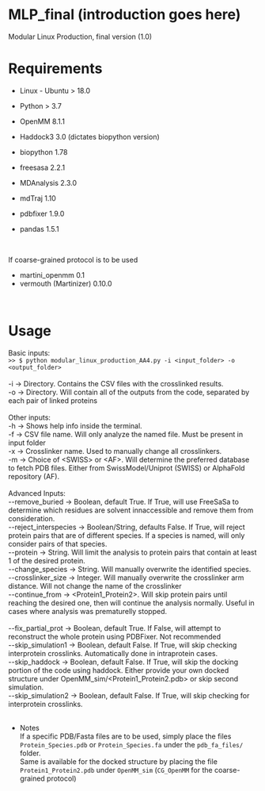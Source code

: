 # MLP_final (introduction goes here)
Modular Linux Production, final version (1.0)
<br/>

# Requirements
* Linux - Ubuntu > 18.0<br/>

* Python > 3.7<br/>
* OpenMM 8.1.1<br/>
* Haddock3 3.0 (dictates biopython version)<br/>
* biopython 1.78<br/>
* freesasa 2.2.1<br/>
* MDAnalysis 2.3.0<br/>
* mdTraj 1.10<br/>
* pdbfixer 1.9.0<br/>
* pandas 1.5.1<br/>
<br/>

If coarse-grained protocol is to be used<br/>
* martini_openmm 0.1<br/>
* vermouth (Martinizer) 0.10.0<br/>
<br/>

# Usage
Basic inputs: <br/>
```>> $ python modular_linux_production_AA4.py -i <input_folder> -o <output_folder>```<br/><br/>
-i -> Directory. Contains the CSV files with the crosslinked results.<br/>
-o -> Directory. Will contain all of the outputs from the code, separated by each pair of linked proteins<br/>
<br/>
Other inputs: <br/>
-h -> Shows help info inside the terminal.<br/>
-f -> CSV file name. Will only analyze the named file. Must be present in input folder<br/>
-x -> Crosslinker name. Used to manually change all crosslinkers.<br/>
-m -> Choice of \<SWISS\> or \<AF\>. Will determine the preferred database to fetch PDB files. Either from SwissModel/Uniprot (SWISS) or AlphaFold repository (AF).<br/>
<br/>
Advanced Inputs: <br/>
--remove_buried -> Boolean, default True. If True, will use FreeSaSa to determine which residues are solvent innaccessible and remove them from consideration. <br/>
--reject_interspecies -> Boolean/String, defaults False. If True, will reject protein pairs that are of different species. If a species is named, will only consider pairs of that species.<br/>
--protein -> String. Will limit the analysis to protein pairs that contain at least 1 of the desired protein.<br/>
--change_species -> String. Will manually overwrite the identified species.<br/>
--crosslinker_size -> Integer. Will manually overwrite the crosslinker arm distance. Will not change the name of the crosslinker<br/>
--continue_from -> \<Protein1_Protein2\>. Will skip protein pairs until reaching the desired one, then will continue the analysis normally. Useful in cases where analysis was prematurelly stopped. <br/>
<br/>
--fix_partial_prot -> Boolean, default True. If False, will attempt to reconstruct the whole protein using PDBFixer. Not recommended<br/>
--skip_simulation1 -> Boolean, default False. If True, will skip checking interprotein crosslinks. Automatically done in intraprotein cases.<br/>
--skip_haddock -> Boolean, default False. If True, will skip the docking portion of the code using haddock. Either provide your own docked structure under OpenMM_sim/\<Protein1_Protein2.pdb\> or skip second simulation.<br/>
--skip_simulation2 -> Boolean, default False. If True, will skip checking for interprotein crosslinks.<br/>
<br/>
* Notes<br/>
If a specific PDB/Fasta files are to be used, simply place the files ```Protein_Species.pdb``` or ```Protein_Species.fa``` under the ```pdb_fa_files/``` folder.<br/>
Same is available for the docked structure by placing the file ```Protein1_Protein2.pdb``` under ```OpenMM_sim``` (```CG_OpenMM``` for the coarse-grained protocol) <br/>
